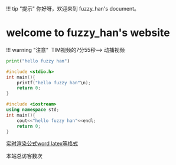 !!! tip "提示"
    你好呀，欢迎来到 fuzzy_han's document。

# welcome to fuzzy_han's website
!!! warning "注意"
​	 TIM视频的7分55秒——> 动捕视频

```python
print("hello fuzzy han")
```

```c
#include <stdio.h>
int main(){
    printf("hello fuzzy han"\n);
    return 0;
}
```

```cpp
#include <iostream>
using namespace std;
int main(){
    cout<<"hello fuzzy han"<<endl;
    return 0;
}
```
[实时渲染公式word latex等格式](https://snip.mathpix.com/)
<!-- <span id="busuanzi_container_page_pv">本文总阅读量<span id="busuanzi_value_page_pv"></span>次</span> -->
<span id="busuanzi_container_site_uv">本站总访客数<span id="busuanzi_value_site_uv"></span>次</span>
